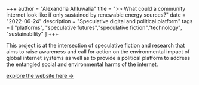 +++
author = "Alexandria Ahluwalia"
title = ">> What could a community internet look like if only sustained by renewable energy sources?"
date = "2022-06-24"
description = "Speculative digital and political platform"
tags = [
    "platforms",
    "speculative futures","speculative fiction","technology", "sustainability"
]
+++

This project is at the intersection of speculative fiction and research that aims to raise awareness and call for action on the environmental impact of global internet systems as well as to provide a political platform to address the entangled social and environmental harms of the internet.

<a href="https://platformpotentials.hotglue.me/" target="_blank">explore the website here →</a>


